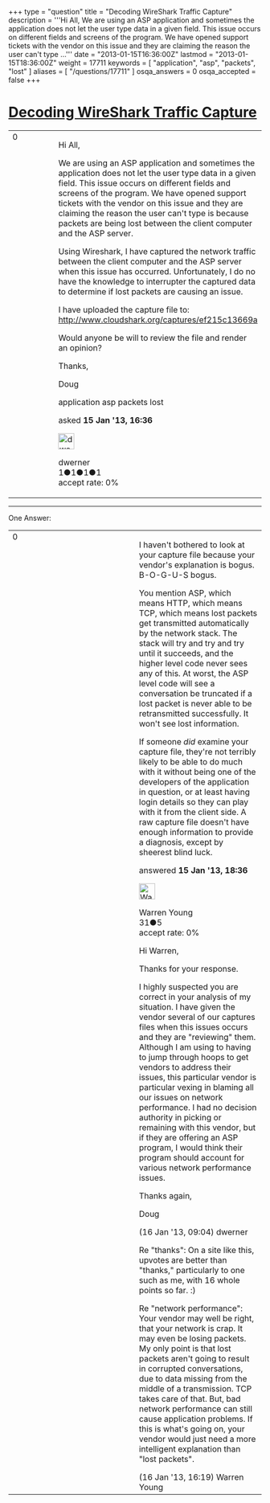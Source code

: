 +++
type = "question"
title = "Decoding WireShark Traffic Capture"
description = '''Hi All, We are using an ASP application and sometimes the application does not let the user type data in a given field. This issue occurs on different fields and screens of the program. We have opened support tickets with the vendor on this issue and they are claiming the reason the user can&#x27;t type ...'''
date = "2013-01-15T16:36:00Z"
lastmod = "2013-01-15T18:36:00Z"
weight = 17711
keywords = [ "application", "asp", "packets", "lost" ]
aliases = [ "/questions/17711" ]
osqa_answers = 0
osqa_accepted = false
+++

<div class="headNormal">

# [Decoding WireShark Traffic Capture](/questions/17711/decoding-wireshark-traffic-capture)

</div>

<div id="main-body">

<div id="askform">

<table id="question-table" style="width:100%;"><colgroup><col style="width: 50%" /><col style="width: 50%" /></colgroup><tbody><tr class="odd"><td style="width: 30px; vertical-align: top"><div class="vote-buttons"><div id="post-17711-score" class="post-score" title="current number of votes">0</div><div id="favorite-count" class="favorite-count"></div></div></td><td><div id="item-right"><div class="question-body"><p>Hi All,</p><p>We are using an ASP application and sometimes the application does not let the user type data in a given field. This issue occurs on different fields and screens of the program. We have opened support tickets with the vendor on this issue and they are claiming the reason the user can't type is because packets are being lost between the client computer and the ASP server.</p><p>Using Wireshark, I have captured the network traffic between the client computer and the ASP server when this issue has occurred. Unfortunately, I do no have the knowledge to interrupter the captured data to determine if lost packets are causing an issue.</p><p>I have uploaded the capture file to: <a href="http://www.cloudshark.org/captures/ef215c13669a">http://www.cloudshark.org/captures/ef215c13669a</a></p><p>Would anyone be will to review the file and render an opinion?</p><p>Thanks,</p><p>Doug</p></div><div id="question-tags" class="tags-container tags">application asp packets lost</div><div id="question-controls" class="post-controls"></div><div class="post-update-info-container"><div class="post-update-info post-update-info-user"><p>asked <strong>15 Jan '13, 16:36</strong></p><img src="https://secure.gravatar.com/avatar/de472b397cadf24924025dd7cada4b22?s=32&amp;d=identicon&amp;r=g" class="gravatar" width="32" height="32" alt="dwerner&#39;s gravatar image" /><p>dwerner<br />
<span class="score" title="1 reputation points">1</span><span title="1 badges"><span class="badge1">●</span><span class="badgecount">1</span></span><span title="1 badges"><span class="silver">●</span><span class="badgecount">1</span></span><span title="1 badges"><span class="bronze">●</span><span class="badgecount">1</span></span><br />
<span class="accept_rate" title="Rate of the user&#39;s accepted answers">accept rate:</span> <span title="dwerner has no accepted answers">0%</span></p></div></div><div id="comments-container-17711" class="comments-container"></div><div id="comment-tools-17711" class="comment-tools"></div><div class="clear"></div><div id="comment-17711-form-container" class="comment-form-container"></div><div class="clear"></div></div></td></tr></tbody></table>

------------------------------------------------------------------------

<div class="tabBar">

<span id="sort-top"></span>

<div class="headQuestions">

One Answer:

</div>

</div>

<span id="17712"></span>

<div id="answer-container-17712" class="answer">

<table style="width:100%;"><colgroup><col style="width: 50%" /><col style="width: 50%" /></colgroup><tbody><tr class="odd"><td style="width: 30px; vertical-align: top"><div class="vote-buttons"><div id="post-17712-score" class="post-score" title="current number of votes">0</div></div></td><td><div class="item-right"><div class="answer-body"><p>I haven't bothered to look at your capture file because your vendor's explanation is bogus. B-O-G-U-S bogus.</p><p>You mention ASP, which means HTTP, which means TCP, which means lost packets get transmitted automatically by the network stack. The stack will try and try and try until it succeeds, and the higher level code never sees any of this. At worst, the ASP level code will see a conversation be truncated if a lost packet is never able to be retransmitted successfully. It won't see lost information.</p><p>If someone <em>did</em> examine your capture file, they're not terribly likely to be able to do much with it without being one of the developers of the application in question, or at least having login details so they can play with it from the client side. A raw capture file doesn't have enough information to provide a diagnosis, except by sheerest blind luck.</p></div><div class="answer-controls post-controls"></div><div class="post-update-info-container"><div class="post-update-info post-update-info-user"><p>answered <strong>15 Jan '13, 18:36</strong></p><img src="https://secure.gravatar.com/avatar/8b0e3f6ae64ff27a7a01a0f49f8ee469?s=32&amp;d=identicon&amp;r=g" class="gravatar" width="32" height="32" alt="Warren%20Young&#39;s gravatar image" /><p>Warren Young<br />
<span class="score" title="31 reputation points">31</span><span title="5 badges"><span class="bronze">●</span><span class="badgecount">5</span></span><br />
<span class="accept_rate" title="Rate of the user&#39;s accepted answers">accept rate:</span> <span title="Warren Young has no accepted answers">0%</span></p></div></div><div id="comments-container-17712" class="comments-container"><span id="17723"></span><div id="comment-17723" class="comment"><div id="post-17723-score" class="comment-score"></div><div class="comment-text"><p>Hi Warren,</p><p>Thanks for your response.<br />
</p><p>I highly suspected you are correct in your analysis of my situation. I have given the vendor several of our captures files when this issues occurs and they are "reviewing" them. Although I am using to having to jump through hoops to get vendors to address their issues, this particular vendor is particular vexing in blaming all our issues on network performance. I had no decision authority in picking or remaining with this vendor, but if they are offering an ASP program, I would think their program should account for various network performance issues.</p><p>Thanks again,</p><p>Doug</p></div><div id="comment-17723-info" class="comment-info"><span class="comment-age">(16 Jan '13, 09:04)</span> dwerner</div></div><span id="17729"></span><div id="comment-17729" class="comment"><div id="post-17729-score" class="comment-score"></div><div class="comment-text"><p>Re "thanks": On a site like this, upvotes are better than "thanks," particularly to one such as me, with 16 whole points so far. :)</p><p>Re "network performance": Your vendor may well be right, that your network is crap. It may even be losing packets. My only point is that lost packets aren't going to result in corrupted conversations, due to data missing from the middle of a transmission. TCP takes care of that. But, bad network performance can still cause application problems. If this is what's going on, your vendor would just need a more intelligent explanation than "lost packets".</p></div><div id="comment-17729-info" class="comment-info"><span class="comment-age">(16 Jan '13, 16:19)</span> Warren Young</div></div></div><div id="comment-tools-17712" class="comment-tools"></div><div class="clear"></div><div id="comment-17712-form-container" class="comment-form-container"></div><div class="clear"></div></div></td></tr></tbody></table>

</div>

<div class="paginator-container-left">

</div>

</div>

</div>

